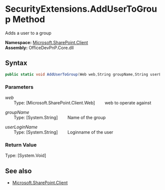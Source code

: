# SecurityExtensions.AddUserToGroup Method  
Adds a user to a group  

**Namespace:** [Microsoft.SharePoint.Client](Microsoft.SharePoint.Client.md)  
**Assembly:** OfficeDevPnP.Core.dll  
## Syntax
```C#
public static void AddUserToGroup(Web web,String groupName,String userLoginName)
```
### Parameters
*web*  
&emsp;&emsp;Type: [Microsoft.SharePoint.Client.Web] 
&emsp;&emsp;web to operate against  
  
*groupName*  
&emsp;&emsp;Type: [System.String] 
&emsp;&emsp;Name of the group  
  
*userLoginName*  
&emsp;&emsp;Type: [System.String] 
&emsp;&emsp;Loginname of the user  
  
### Return Value
Type: [System.Void]  

## See also
- [Microsoft.SharePoint.Client](Microsoft.SharePoint.Client.md)
